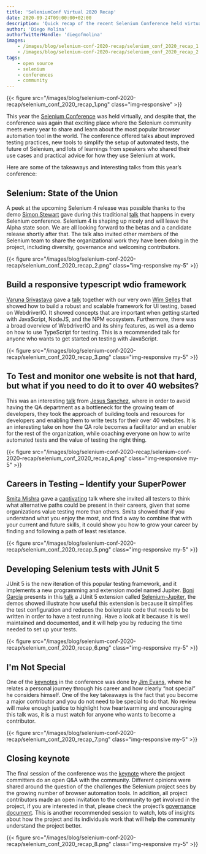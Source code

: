 ```yaml
---
title: 'SeleniumConf Virtual 2020 Recap'
date: 2020-09-24T09:00:00+02:00
description: 'Quick recap of the recent Selenium Conference held virtually'
author: 'Diego Molina'
authorTwitterHandle: 'diegofmolina'
images:
    - /images/blog/selenium-conf-2020-recap/selenium_conf_2020_recap_1.png
    - /images/blog/selenium-conf-2020-recap/selenium_conf_2020_recap_2.png
tags:
    - open source
    - selenium
    - conferences
    - community
---
```


{{< figure src="/images/blog/selenium-conf-2020-recap/selenium_conf_2020_recap_1.png" class="img-responsive" >}}

This year the [Selenium Conference](https://2020.seleniumconf.in/) was held virtually, and despite that, the conference was again that exciting place where the Selenium community meets every year to share and learn about the most popular browser automation tool in the world. The conference offered talks about improved testing practices, new tools to simplify the setup of automated tests, the future of Selenium, and lots of learnings from speakers who shared their use cases and practical advice for how they use Selenium at work.

Here are some of the takeaways and interesting talks from this year’s conference:

## Selenium: State of the Union

A peek at the upcoming Selenium 4 release was possible thanks to the demo [Simon Stewart](https://twitter.com/shs96c) gave during this traditional [talk](https://confengine.com/selenium-conf-2020/proposal/14020/selenium-state-of-the-union) that happens in every Selenium conference. Selenium 4 is shaping up nicely and will leave the Alpha state soon. We are all looking forward to the betas and a candidate release shortly after that. The talk also invited other members of the Selenium team to share the organizational work they have been doing in the project, including diversity, governance and welcoming contributors.

{{< figure src="/images/blog/selenium-conf-2020-recap/selenium_conf_2020_recap_2.png" class="img-responsive my-5" >}}

## Build a responsive typescript wdio framework

[Varuna Srivastava](https://twitter.com/vibranttester) gave a [talk](https://confengine.com/selenium-conf-2020/proposal/13629/build-a-responsive-typescript-wdio-framework) together with our very own [Wim Selles](https://confengine.com/selenium-conf-2020/proposal/13629/build-a-responsive-typescript-wdio-framework) that showed how to build a robust and scalable framework for UI testing, based on WebdriverIO. It showed concepts that are important when getting started with JavaScript, NodeJS, and the NPM ecosystem. Furthermore, there was a broad overview of WebdriverIO and its shiny features, as well as a demo on how to use TypeScript for testing. This is a recommended talk for anyone who wants to get started on testing with JavaScript.

{{< figure src="/images/blog/selenium-conf-2020-recap/selenium_conf_2020_recap_3.png" class="img-responsive my-5" >}}

## To Test and monitor one website is not that hard, but what if you need to do it to over 40 websites?

This was an interesting [talk](https://confengine.com/selenium-conf-2020/schedule) from [Jesus Sanchez](https://twitter.com/qa_jesus), where in order to avoid having the QA department as a bottleneck for the growing team of developers, they took the approach of building tools and resources for developers and enabling them to write tests for their over 40 websites. It is an interesting take on how the QA role becomes a facilitator and an enabler for the rest of the organization, while coaching everyone on how to write automated tests and the value of testing the right thing.

{{< figure src="/images/blog/selenium-conf-2020-recap/selenium-conf-2020-recap/selenium_conf_2020_recap_4.png" class="img-responsive my-5" >}}

## Careers in Testing – Identify your SuperPower

[Smita Mishra](https://twitter.com/smitapmishra) gave a [captivating](https://confengine.com/selenium-conf-2020/proposal/13771/careers-in-testing-identify-your-superpower) talk where she invited all testers to think what alternative paths could be present in their careers, given that some organizations value testing more than others. Smita showed that if you understand what you enjoy the most, and find a way to combine that with your current and future skills, it could show you how to grow your career by finding and following a path of least resistance.

{{< figure src="/images/blog/selenium-conf-2020-recap/selenium_conf_2020_recap_5.png" class="img-responsive my-5" >}}

## Developing Selenium tests with JUnit 5

JUnit 5 is the new iteration of this popular testing framework, and it implements a new programming and extension model named Jupiter. [Boni García](https://twitter.com/boni_gg) presents in this [talk](https://confengine.com/selenium-conf-2020/proposal/13255/developing-selenium-tests-with-junit-5) a JUnit 5 extension called [Selenium-Jupiter](https://bonigarcia.github.io/selenium-jupiter/), the demos showed illustrate how useful this extension is because it simplifies the test configuration and reduces the boilerplate code that needs to be written in order to have a test running. Have a look at it because it is well maintained and documented, and it will help you by reducing the time needed to set up your tests.

{{< figure src="/images/blog/selenium-conf-2020-recap/selenium_conf_2020_recap_6.png" class="img-responsive my-5" >}}

## I'm Not Special

One of the [keynotes](https://confengine.com/selenium-conf-2020/proposal/14005/im-not-special) in the conference was done by [Jim Evans](https://twitter.com/jimevansmusic), where he relates a personal journey through his career and how clearly “not special” he considers himself. One of the key takeaways is the fact that you become a major contributor and you do not need to be special to do that. No review will make enough justice to highlight how heartwarming and encouraging this talk was, it is a must watch for anyone who wants to become a contributor.

{{< figure src="/images/blog/selenium-conf-2020-recap/selenium_conf_2020_recap_7.png" class="img-responsive my-5" >}}

## Closing keynote

The final session of the conference was the [keynote](https://confengine.com/selenium-conf-2020/proposal/14836/q-a-with-the-selenium-committee) where the project committers do an open Q&A with the community. Different opinions were shared around the question of the challenges the Selenium project sees by the growing number of browser automation tools. In addition, all project contributors made an open invitation to the community to get involved in the project, if you are interested in that, please check the project’s [governance document](https://www.selenium.dev/governance/). This is another recommended session to watch, lots of insights about how the project and its individuals work that will help the community understand the project better.

{{< figure src="/images/blog/selenium-conf-2020-recap/selenium_conf_2020_recap_8.png" class="img-responsive my-5" >}}
